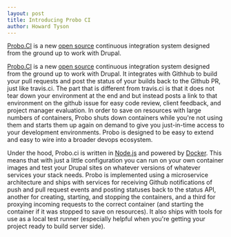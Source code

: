 ```yaml
---
layout: post
title: Introducing Probo CI
author: Howard Tyson
---
```

<div class="message">
<a href="http://probo.ci/">Probo.CI</a> is a new <a href="https://github.com/ProboCI/probo">open source</a> continuous integration system designed from the ground up to work with Drupal.
</div>

[Probo.CI](http://probo.ci/) is a new [open source](https://github.com/ProboCI/probo) continuous integration system designed from the ground up to work with Drupal. It integrates with Githhub to build your pull requests and post the status of your builds back to the Github PR, just like travis.ci. The part that is different from travis.ci is that it does not tear down your environment at the end and but instead posts a link to that environment on the github issue for easy code review, client feedback, and project manager evaluation. In order to save on resources with large numbers of containers, Probo shuts down containers while you're not using them and starts them up again on demand to give you just-in-time access to your development environments. Probo is designed to be easy to extend and easy to wire into a broader devops ecosystem.

Under the hood, Probo.ci is written in [Node.js](https://nodejs.org/) and powered by [Docker](https://www.docker.com/).  This means that with just a little configuration you can run on your own container images and test your Drupal sites on whatever versions of whatever services your stack needs. Probo is implemented using a microservice architecture and ships with services for receiving Github notifications of push and pull request events and posting statuses back to the status API, another for creating, starting, and stopping the containers, and a third for proxying incoming requests to the correct container (and starting the container if it was stopped to save on resources). It also ships with tools for use as a local test runner (especially helpful when you're getting your project ready to build server side).
